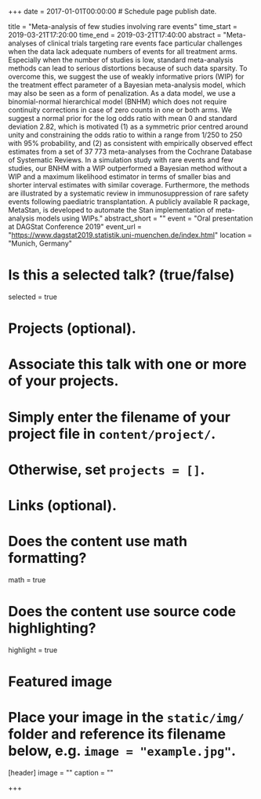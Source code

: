+++
date = 2017-01-01T00:00:00  # Schedule page publish date.

title = "Meta-analysis of few studies involving rare events"
time_start = 2019-03-21T17:20:00
time_end = 2019-03-21T17:40:00
abstract = "Meta-analyses of clinical trials targeting rare events face particular challenges when the data lack adequate numbers of events for all treatment arms. Especially when the number of studies is low, standard meta-analysis methods can lead to serious distortions because of such data sparsity. To overcome this, we suggest the use of weakly informative priors (WIP) for the treatment effect parameter of a Bayesian meta-analysis model, which may also be seen as a form of penalization. As a data model, we use a binomial-normal hierarchical model (BNHM) which does not require continuity corrections in case of zero counts in one or both arms. We suggest a normal prior for the log odds ratio with mean 0 and standard deviation 2.82, which is motivated (1) as a symmetric prior centred around unity and constraining the odds ratio to within a range from 1/250 to 250 with 95% probability, and (2) as consistent with empirically observed effect estimates from a set of 37 773 meta-analyses from the Cochrane Database of Systematic Reviews. In a simulation study with rare events and few studies, our BNHM with a WIP outperformed a Bayesian method without a WIP and a maximum likelihood estimator in terms of smaller bias and shorter interval estimates with similar coverage. Furthermore, the methods are illustrated by a systematic review in immunosuppression of rare safety events following paediatric transplantation. A publicly available R package, MetaStan, is developed to automate the Stan implementation of meta-analysis models using WIPs."
abstract_short = ""
event = "Oral presentation at DAGStat Conference 2019"
event_url = "https://www.dagstat2019.statistik.uni-muenchen.de/index.html"
location = "Munich, Germany"

# Is this a selected talk? (true/false)
selected = true

# Projects (optional).
#   Associate this talk with one or more of your projects.
#   Simply enter the filename of your project file in `content/project/`.
#   Otherwise, set `projects = []`.

# Links (optional).

# Does the content use math formatting?
math = true

# Does the content use source code highlighting?
highlight = true

# Featured image
# Place your image in the `static/img/` folder and reference its filename below, e.g. `image = "example.jpg"`.
[header]
image = ""
caption = ""

+++

